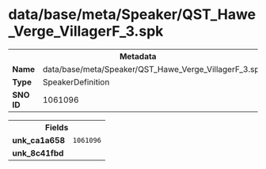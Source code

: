<h1>data/base/meta/Speaker/QST_Hawe_Verge_VillagerF_3.spk</h1><table><tr><th colspan="100%">Metadata</th></tr><tr><td><b>Name</b></td><td>data/base/meta/Speaker/QST_Hawe_Verge_VillagerF_3.spk</td></tr><tr><td><b>Type</b></td><td>SpeakerDefinition</td></tr><tr><td><b>SNO ID</b></td><td>1061096</td></tr></table>

<table><tr><th colspan="100%">Fields</th></tr><tr><td><b>unk_ca1a658</b></td><td><code>1061096</code></td></tr><tr><td><b>unk_8c41fbd</b></td><td></td></tr></table>

